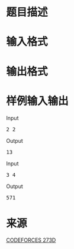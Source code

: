 

# 题目描述



# 输入格式



# 输出格式



# 样例输入输出


<div class="sample-test">
<div class="input">
<div class="title">
Input
</div>
<pre>2 2
</pre>
</div>
<div class="output">
<div class="title">
Output
</div>
<pre>13
</pre>
</div>
<div class="input">
<div class="title">
Input
</div>
<pre>3 4
</pre>
</div>
<div class="output">
<div class="title">
Output
</div>
<pre>571</pre>
</div>
</div>

# 来源


<p>
<a href="http://codeforces.com/problemset/problem/273/D" target="_blank">CODEFORCES 273D</a> 
</p>
